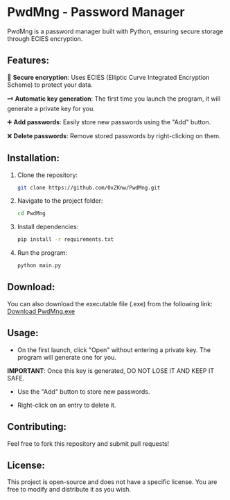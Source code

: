 # PwdMng - Password Manager

PwdMng is a password manager built with Python, ensuring secure storage through ECIES encryption.

## Features:

  🔐 **Secure encryption**: Uses ECIES (Elliptic Curve Integrated Encryption Scheme) to protect your data.
  
  🗝 **Automatic key generation**: The first time you launch the program, it will generate a private key for you.
  
  ➕ **Add passwords**: Easily store new passwords using the "Add" button.
  
  ❌ **Delete passwords**: Remove stored passwords by right-clicking on them.

## Installation:

1. Clone the repository:

    ```bash
    git clone https://github.com/0xZKnw/PwdMng.git
    ```

2. Navigate to the project folder:

    ```bash
    cd PwdMng
    ```

3. Install dependencies:

    ```bash
    pip install -r requirements.txt
    ```

4. Run the program:

    ```bash
    python main.py
    ```

## Download:

You can also download the executable file (.exe) from the following link:  
[Download PwdMng.exe](https://mega.nz/file/SJAWQCzY#IE3GI-BdtR9uH33ZRGv2ZN9K9VM-sTASYCiZcBU5lBs)

## Usage:

- On the first launch, click "Open" without entering a private key. The program will generate one for you.
  
**IMPORTANT**: Once this key is generated, DO NOT LOSE IT AND KEEP IT SAFE.
  
- Use the "Add" button to store new passwords.
  
- Right-click on an entry to delete it.

## Contributing:

Feel free to fork this repository and submit pull requests!

## License:

This project is open-source and does not have a specific license. You are free to modify and distribute it as you wish.
